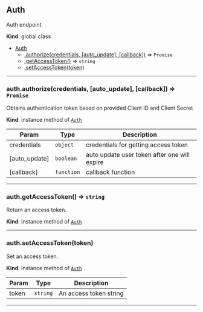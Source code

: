 <a name="Auth"></a>

## Auth
Auth endpoint

**Kind**: global class  

* [Auth](#Auth)
    * [.authorize(credentials, [auto_update], [callback])](#Auth+authorize) ⇒ <code>Promise</code>
    * [.getAccessToken()](#Auth+getAccessToken) ⇒ <code>string</code>
    * [.setAccessToken(token)](#Auth+setAccessToken)


* * *

<a name="Auth+authorize"></a>

### auth.authorize(credentials, [auto_update], [callback]) ⇒ <code>Promise</code>
Obtains authentication token based on provided Client ID and Client Secret

**Kind**: instance method of [<code>Auth</code>](#Auth)  

| Param | Type | Description |
| --- | --- | --- |
| credentials | <code>object</code> | credentials for getting access token |
| [auto_update] | <code>boolean</code> | auto update user token after one will expire |
| [callback] | <code>function</code> | callback function |


* * *

<a name="Auth+getAccessToken"></a>

### auth.getAccessToken() ⇒ <code>string</code>
Return an access token.

**Kind**: instance method of [<code>Auth</code>](#Auth)  

* * *

<a name="Auth+setAccessToken"></a>

### auth.setAccessToken(token)
Set an access token.

**Kind**: instance method of [<code>Auth</code>](#Auth)  

| Param | Type | Description |
| --- | --- | --- |
| token | <code>string</code> | An access token string |


* * *

